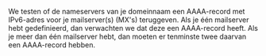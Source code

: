 We testen of de nameservers van je domeinnaam een AAAA-record met IPv6-adres voor je mailserver(s) (MX's) teruggeven. Als je één mailserver hebt gedefinieerd, dan verwachten we dat deze een AAAA-record heeft. Als je meer dan één mailserver hebt, dan moeten er tenminste twee daarvan een AAAA-record hebben.
